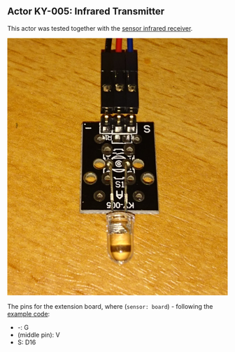 ## Actor KY-005: Infrared Transmitter

This actor was tested together with the [sensor infrared receiver](../sensor-infrared-receiver).

![ky005](images/ky005.JPG)

The pins for the extension board, where (`sensor: board`) - following the [example code](infrared-send.py):
* -:	G
* (middle pin):	V
* S:	D16
